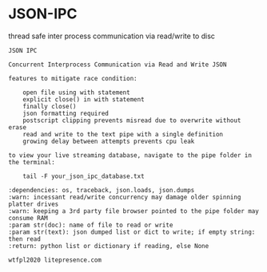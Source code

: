 JSON-IPC
===============

thread safe inter process communication via read/write to disc

    JSON IPC

    Concurrent Interprocess Communication via Read and Write JSON

    features to mitigate race condition:

        open file using with statement
        explicit close() in with statement
        finally close()
        json formatting required
        postscript clipping prevents misread due to overwrite without erase
        read and write to the text pipe with a single definition
        growing delay between attempts prevents cpu leak

    to view your live streaming database, navigate to the pipe folder in the terminal:

        tail -F your_json_ipc_database.txt

    :dependencies: os, traceback, json.loads, json.dumps
    :warn: incessant read/write concurrency may damage older spinning platter drives
    :warn: keeping a 3rd party file browser pointed to the pipe folder may consume RAM
    :param str(doc): name of file to read or write
    :param str(text): json dumped list or dict to write; if empty string: then read
    :return: python list or dictionary if reading, else None

    wtfpl2020 litepresence.com
